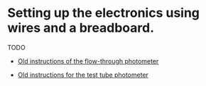 # Setting up the electronics using wires and a breadboard.

TODO

- [Old instructions of the flow-through photometer](https://github.com/Biomaker/2018-opensourcebioreactor/tree/master/photometer)

- [Old instructions for the test tube photometer](https://alexanderkutschera.com/2017/12/09/photometer-shopping-list.html)
